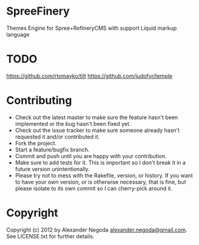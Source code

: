 SpreeFinery
==============

Themes Engine for Spree+RefineryCMS with support Liquid markup language


TODO
===========
 https://github.com/rtomayko/tilt
 https://github.com/judofyr/temple


Contributing
==============

* Check out the latest master to make sure the feature hasn't been implemented or the bug hasn't been fixed yet.
* Check out the issue tracker to make sure someone already hasn't requested it and/or contributed it.
* Fork the project.
* Start a feature/bugfix branch.
* Commit and push until you are happy with your contribution.
* Make sure to add tests for it. This is important so I don't break it in a future version unintentionally.
* Please try not to mess with the Rakefile, version, or history. If you want to have your own version, or is otherwise necessary, that is fine, but please isolate to its own commit so I can cherry-pick around it.

Copyright
==============

Copyright (c) 2012 by Alexander Negoda <alexander.negoda@gmail.com>. See LICENSE.txt for further details.
